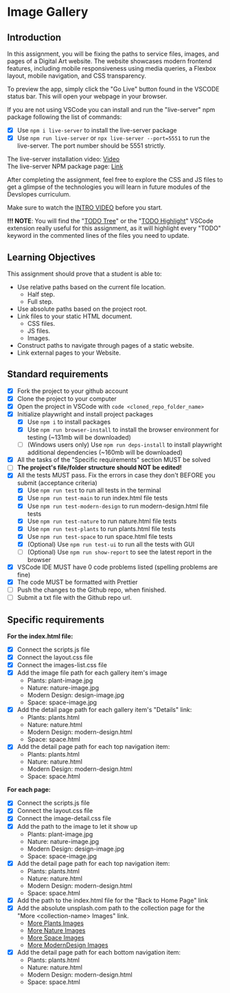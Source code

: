 # Image Gallery

## Introduction

In this assignment, you will be fixing the paths to service files, images, and pages of a Digital Art website. The website showcases modern frontend features, including mobile responsiveness using media queries, a Flexbox layout, mobile navigation, and CSS transparency.

To preview the app, simply click the "Go Live" button found in the VSCODE status bar. This will open your webpage in your browser.

If you are not using VSCode you can install and run the "live-server" npm package following the list of commands:

- [x] Use `npm i live-server` to install the live-server package
- [x] Use `npm run live-server` or `npx live-server --port=5551` to run the live-server. The port number should be 5551 strictly.

The live-server installation video: [Video](https://www.loom.com/share/ca99ebec79d14bfa9fc4dd012661f919?sid=0c702a22-c5bd-4608-93d2-0643aecb4b07)  
The live-server NPM package page: [Link](https://www.npmjs.com/package/live-server)

After completing the assignment, feel free to explore the CSS and JS files to get a glimpse of the technologies you will learn in future modules of the Devslopes curriculum.

Make sure to watch the [INTRO VIDEO](https://www.loom.com/share/c0569858f7d5421fab6e9597302e7dc1?sid=38906dd1-7efd-4d97-b8c1-e5e9870f3e02) before you start.

**!!! NOTE**: You will find the "[TODO Tree](https://marketplace.visualstudio.com/items?itemName=Gruntfuggly.todo-tree)" or the "[TODO Highlight](https://marketplace.visualstudio.com/items?itemName=jgclark.vscode-todo-highlight)" VSCode extension really useful for this assignment, as it will highlight every "TODO" keyword in the commented lines of the files you need to update.

## Learning Objectives

This assignment should prove that a student is able to:

- Use relative paths based on the current file location.
  - Half step.
  - Full step.
- Use absolute paths based on the project root.
- Link files to your static HTML document.
  - CSS files.
  - JS files.
  - Images.
- Construct paths to navigate through pages of a static website.
- Link external pages to your Website.

## Standard requirements

- [x] Fork the project to your github account
- [x] Clone the project to your computer
- [x] Open the project in VSCode with `code <cloned_repo_folder_name>`
- [x] Initialize playwright and install project packages
  - [x] Use `npm i` to install packages
  - [x] Use `npm run browser-install` to install the browser environment for testing (~131mb will be downloaded)
  - [ ] (Windows users only) Use `npm run deps-install` to install playwright additional dependencies (~160mb will be downloaded)
- [x] All the tasks of the "Specific requirements" section MUST be solved
- [ ] **The project's file/folder structure should NOT be edited!**
- [x] All the tests MUST pass. Fix the errors in case they don't BEFORE you submit (acceptance criteria)
  - [x] Use `npm run test` to run all tests in the terminal
  - [x] Use `npm run test-main` to run index.html file tests
  - [x] Use `npm run test-modern-design` to run modern-design.html file tests
  - [x] Use `npm run test-nature` to run nature.html file tests
  - [x] Use `npm run test-plants` to run plants.html file tests
  - [x] Use `npm run test-space` to run space.html file tests
  - [x] (Optional) Use `npm run test-ui` to run all the tests with GUI
  - [ ] (Optional) Use `npm run show-report` to see the latest report in the browser
- [x] VSCode IDE MUST have 0 code problems listed (spelling problems are fine)
- [x] The code MUST be formatted with Prettier
- [ ] Push the changes to the Github repo, when finished.
- [ ] Submit a txt file with the Github repo url.

## Specific requirements

**For the index.html file:**

- [x] Connect the scripts.js file
- [x] Connect the layout.css file
- [x] Connect the images-list.css file
- [x] Add the image file path for each gallery item's image
  - Plants: plant-image.jpg
  - Nature: nature-image.jpg
  - Modern Design: design-image.jpg
  - Space: space-image.jpg
- [x] Add the detail page path for each gallery item's "Details" link:
  - Plants: plants.html
  - Nature: nature.html
  - Modern Design: modern-design.html
  - Space: space.html
- [x] Add the detail page path for each top navigation item:
  - Plants: plants.html
  - Nature: nature.html
  - Modern Design: modern-design.html
  - Space: space.html

**For each page:**

- [x] Connect the scripts.js file
- [x] Connect the layout.css file
- [x] Connect the image-detail.css file
- [x] Add the path to the image to let it show up
  - Plants: plant-image.jpg
  - Nature: nature-image.jpg
  - Modern Design: design-image.jpg
  - Space: space-image.jpg
- [x] Add the detail page path for each top navigation item:
  - Plants: plants.html
  - Nature: nature.html
  - Modern Design: modern-design.html
  - Space: space.html
- [x] Add the path to the index.html file for the "Back to Home Page" link
- [x] Add the absolute unsplash.com path to the collection page for the "More \<collection-name\> Images" link.
  - [More Plants Images](https://unsplash.com/s/photos/plants)
  - [More Nature Images](https://unsplash.com/s/photos/nature)
  - [More Space Images](https://unsplash.com/s/photos/space)
  - [More ModernDesign Images](https://unsplash.com/s/photos/modern-design)
- [x] Add the detail page path for each bottom navigation item:
  - Plants: plants.html
  - Nature: nature.html
  - Modern Design: modern-design.html
  - Space: space.html
